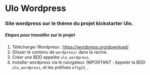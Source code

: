 # Ulo Wordpress

### Site wordpress sur le thème du projet kickstarter Ulo.

##### Etapes pour travailler sur le projet

1. Télécharger Wordpress : https://wordpress.org/download/
2. Glisser le contenu de `wordpress/` dans la racine.
3. Créer une BDD appelée `ulo_wordpress`.
4. Installer wordpress via le navigateur. IMPORTANT : Appeler la BDD `ulo_wordpress`, et les préfixes `eftg23_`.